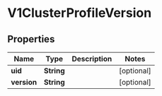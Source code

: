 # V1ClusterProfileVersion

## Properties
Name | Type | Description | Notes
------------ | ------------- | ------------- | -------------
**uid** | **String** |  |  [optional]
**version** | **String** |  |  [optional]
